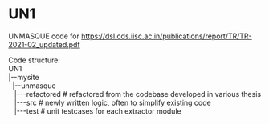 # UN1
UNMASQUE code for https://dsl.cds.iisc.ac.in/publications/report/TR/TR-2021-02_updated.pdf  
  
Code structure:  
UN1  
|--mysite  
&nbsp;  |--unmasque  
&nbsp;&nbsp;     |---refactored     # refactored from the codebase developed in various thesis  
&nbsp;&nbsp;     |---src            # newly written logic, often to simplify existing code  
&nbsp;&nbsp;     |---test           # unit testcases for each extractor module  
